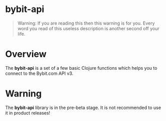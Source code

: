 
# bybit-api

> Warning: If you are reading this then this warning is for you.
  Every word you read of this useless description is another second off your life.

# Overview

The <strong>bybit-api</strong> is a set of a few basic Clojure functions which
helps you to connect to the Bybit.com API v3.

# Warning

The <strong>bybit-api</strong> library is in the pre-beta stage.
It is not recommended to use it in product releases!
